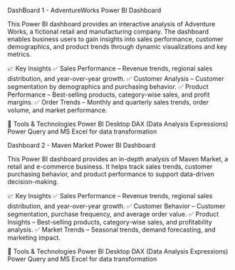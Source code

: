DashBoard 1 -  AdventureWorks Power BI Dashboard

This Power BI dashboard provides an interactive analysis of Adventure Works, a fictional retail and manufacturing company. The dashboard enables business users to gain insights into sales performance, customer demographics, and product trends through dynamic visualizations and key metrics.

📈 Key Insights
✅ Sales Performance – Revenue trends, regional sales distribution, and year-over-year growth.
✅ Customer Analysis – Customer segmentation by demographics and purchasing behavior.
✅ Product Performance – Best-selling products, category-wise sales, and profit margins.
✅ Order Trends – Monthly and quarterly sales trends, order volume, and market performance.

🔧 Tools & Technologies
Power BI Desktop
DAX (Data Analysis Expressions)
Power Query and MS Excel for data transformation 

Dashboard 2 - Maven Market Power BI Dashboard

This Power BI dashboard provides an in-depth analysis of Maven Market, a retail and e-commerce business. It helps track sales trends, customer purchasing behavior, and product performance to support data-driven decision-making.

📈 Key Insights
✅ Sales Performance – Revenue trends, regional sales distribution, and year-over-year growth.
✅ Customer Behavior – Customer segmentation, purchase frequency, and average order value.
✅ Product Insights – Best-selling products, category-wise sales, and profitability analysis.
✅ Market Trends – Seasonal trends, demand forecasting, and marketing impact.

🔧 Tools & Technologies
Power BI Desktop
DAX (Data Analysis Expressions)
Power Query and MS Excel for data transformation 
